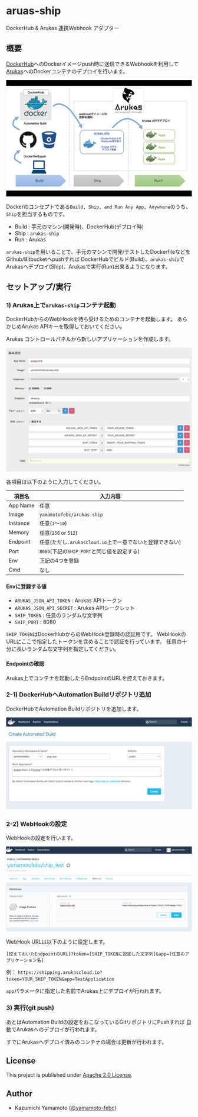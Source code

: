 # aruas-ship

DockerHub & Arukas 連携Webhook アダプター

## 概要

[DockerHub](https://hub.docker.com/)へのDockerイメージpush時に送信できるWebhookを利用して
[Arukas](https://arukas.io)へのDockerコンテナのデプロイを行います。

![about_arukas_ship.png](docs/images/about_arukas_ship.png "about_arukas_ship.png")

Dockerのコンセプトである`Build, Ship, and Run Any App, Anywhere`のうち、`Ship`を担当するものです。

 * Build : 手元のマシン(開発時)、DockerHub(デプロイ時)
 * Ship : `arukas-ship`
 * Run : Arukas

`arukas-ship`を用いることで、手元のマシンで開発/テストしたDockerfileなどをGithub/Bitbucketへpushすれば
DockerHubでビルド(Build)、`arukas-ship`でArukasへデプロイ(Ship)、Arukasで実行(Run)出来るようになります。

## セットアップ/実行

### 1) Arukas上で`arukas-ship`コンテナ起動

DockerHubからのWebHookを待ち受けるためのコンテナを起動します。
あらかじめArukas APIキーを取得しておいてください。

Arukas コントロールパネルから新しいアプリケーションを作成します。

![arukas_control_panel.png](docs/images/arukas_control_panel.png "arukas_control_panel.png")

各項目は以下のように入力してください。

|項目名 | 入力内容 |
|----------|------------------------------|
|App Name|任意 |
|Image | `yamamotofebc/arukas-ship` |
|Instance | 任意(`1`〜`10`) |
|Memory | 任意(`256` or `512`) |
|Endpoint | 任意(ただし`.arukascloud.io`上で一意でないと登録できない)|
|Port | `8080`(下記の`SHIP_PORT`と同じ値を設定する) |
|Env | [下記](#Envに登録する値)の4つを登録 |
|Cmd| なし |

#### Envに登録する値

- `ARUKAS_JSON_API_TOKEN` : Arukas APIトークン
- `ARUKAS_JSON_API_SECRET` : Arukas APIシークレット
- `SHIP_TOKEN` : 任意のランダムな文字列
- `SHIP_PORT` : 8080

`SHIP_TOKEN`はDockerHubからのWebHook登録時の認証用です。
WebHookのURLにここで指定したトークンを含めることで認証を行っています。
任意の十分に長いランダムな文字列を指定してください。


#### Endpointの確認

Arukas上でコンテナを起動したらEndpointのURLを控えておきます。

### 2-1) DockerHubへAutomation Buildリポジトリ追加

DockerHubでAutomation Buildリポジトリを追加します。

![automation_build.png](docs/images/automation_build.png "automation_build.png")

### 2-2) WebHookの設定

WebHookの設定を行います。

![setup_webhook.png](docs/images/setup_webhook.png "setup_webhook.png")

WebHook URLは以下のように設定します。

    [控えておいたEndpointのURL]?token=[SHIP_TOKENに設定した文字列]&app=[任意のアプリケーション名]

例： `https://shipping.arukascloud.io?token=YOUR_SHIP_TOKEN&app=TestApplication`

`app`パラメータに指定した名前でArukas上にデプロイが行われます。

### 3) 実行(git push)

あとはAutomation Buildの設定をおこなっているGitリポジトリにPushすれば
自動でArukasへのデプロイが行われます。

すでにArukasへデプロイ済みのコンテナの場合は更新が行われます。


## License

  This project is published under [Apache 2.0 License](LICENSE).

## Author

  * Kazumichi Yamamoto ([@yamamoto-febc](https://github.com/yamamoto-febc))

